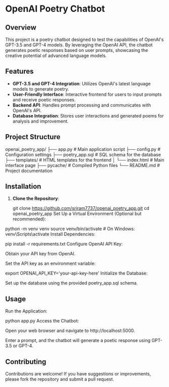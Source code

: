 # OpenAI Poetry Chatbot

## Overview

This project is a poetry chatbot designed to test the capabilities of OpenAI's GPT-3.5 and GPT-4 models. By leveraging the OpenAI API, the chatbot generates poetic responses based on user prompts, showcasing the creative potential of advanced language models.

##  Features

- **GPT-3.5 and GPT-4 Integration**: Utilizes OpenAI's latest language models to generate poetry.
- **User-Friendly Interface**: Interactive frontend for users to input prompts and receive poetic responses.
- **Backend API**: Handles prompt processing and communicates with OpenAI's API.
- **Database Integration**: Stores user interactions and generated poems for analysis and improvement.

## Project Structure

openai_poetry_app/
├── app.py # Main application script
├── config.py # Configuration settings
├── poetry_app.sql # SQL schema for the database
├── templates/ # HTML templates for the frontend
│ └── index.html # Main interface page
├── pycache/ # Compiled Python files
└── README.md # Project documentation



##  Installation

1. **Clone the Repository**:

   git clone https://github.com/sriram7737/openai_poetry_app.git
   cd openai_poetry_app
Set Up a Virtual Environment (Optional but recommended):


python -m venv venv
source venv/bin/activate  # On Windows: venv\Scripts\activate
Install Dependencies:


pip install -r requirements.txt
Configure OpenAI API Key:

Obtain your API key from OpenAI.

Set the API key as an environment variable:


export OPENAI_API_KEY='your-api-key-here'
Initialize the Database:

Set up the database using the provided poetry_app.sql schema.

## Usage
Run the Application:

python app.py
Access the Chatbot:

Open your web browser and navigate to http://localhost:5000.

Enter a prompt, and the chatbot will generate a poetic response using GPT-3.5 or GPT-4.

## Contributing
Contributions are welcome! If you have suggestions or improvements, please fork the repository and submit a pull request.
